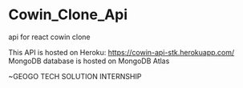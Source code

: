 # Cowin_Clone_Api
api for react cowin clone


This API is hosted on Heroku: https://cowin-api-stk.herokuapp.com/
MongoDB database is hosted on MongoDB Atlas

~GEOGO TECH SOLUTION INTERNSHIP
